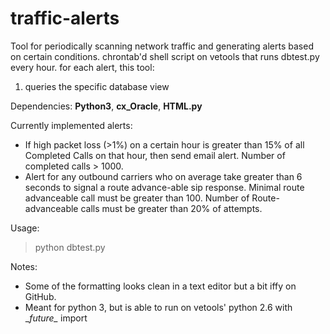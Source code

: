# traffic-alerts
Tool for periodically scanning network traffic and generating alerts based on certain conditions. chrontab'd shell script on vetools that runs dbtest.py every hour. for each alert, this tool: 

1) queries the specific database view

Dependencies: **Python3**, **cx_Oracle**, **HTML.py**

Currently implemented alerts:
- If high packet loss (>1%) on a certain hour is greater than 15% of all Completed Calls on that hour, then send email alert. Number of completed calls > 1000.
- Alert for any outbound carriers who on average take greater than 6 seconds to signal a route advance-able sip response. Minimal route advanceable call must be greater than 100. Number of Route-advanceable calls must be greater than 20% of attempts.

Usage: 
> python dbtest.py

Notes: 
- Some of the formatting looks clean in a text editor but a bit iffy on GitHub.
- Meant for python 3, but is able to run on vetools' python 2.6 with \__future\__ import
